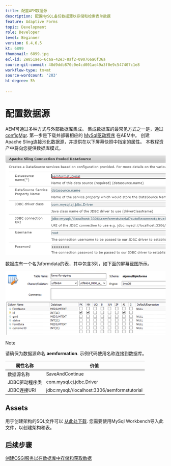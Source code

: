 ```yaml
---
title: 配置AEM数据源
description: 配置MySQL备份数据源以存储和检索表单数据
feature: Adaptive Forms
topic: Development
role: Developer
level: Beginner
version: 6.4,6.5
kt: 6899
thumbnail: 6899.jpg
exl-id: 2e851ae5-6caa-42e3-8af2-090766a6f36a
source-git-commit: 48d9ddb870c0e4cd001ae49a3f0e9c547407c1e8
workflow-type: tm+mt
source-wordcount: '203'
ht-degree: 5%

---
```


# 配置数据源

AEM可通过多种方式与外部数据库集成。 集成数据库的最常见方式之一是，通过 [configMgr](http://localhost:4502/system/console/configMgr).
第一步是下载并部署相应的 [MySql驱动程序](https://mvnrepository.com/artifact/mysql/mysql-connector-java) 在AEM中。
创建Apache Sling连接池化数据源，并提供在以下屏幕快照中指定的属性。 本教程资产中将向您提供数据库模式。

![数据源](assets/data-source.PNG)

数据库有一个名为formdata的表，其中包含3列，如下面的屏幕截图所示。

![数据库](assets/data-base.PNG)


>[!NOTE]
>请确保为数据源命名 **aemformation**. 示例代码使用名称连接到数据库。

| 属性名称 | 价值 |
| ------------------------|--------------------------------------- |
| 数据源名称 | SaveAndContinue |
| JDBC驱动程序类 | com.mysql.cj.jdbc.Driver |
| JDBC连接URI | jdbc:mysql://localhost:3306/aemformstutorial |

## Assets

用于创建架构的SQL文件可以 [从此处下载](assets/sign-multiple-forms.sql). 您需要使用MySql Workbench导入此文件，以创建架构和表。

## 后续步骤

[创建OSGi服务以在数据库中存储和获取数据](./create-osgi-service.md)
